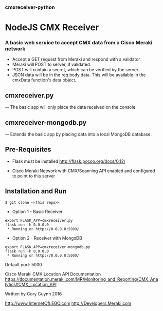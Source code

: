 ### cmxreceiver-python
# NodeJS CMX Receiver

### A basic web service to accept CMX data from a Cisco Meraki network
- Accept a GET request from Meraki and respond with a validator
- Meraki will POST to server, if validated.
- POST will contain a secret, which can be verified by the server.
- JSON data will be in the req.body.data. This will be available in the cmxData function's data object.

## cmxreceiver.py
-- The basic app will only place the data received on the console. 

## cmxreceiver-mongodb.py
-- Extends the basic app by placing data into a local MongoDB database.


## Pre-Requisites
* Flask must be installed
http://flask.pocoo.org/docs/0.12/

* Cisco Meraki Network with CMX/Scanning API enabled and configured to point to this server

## Installation and Run
```
$ git clone <<this repo>>
```
* Option 1 - Basic Receiver
```
export FLASK_APP=cmxreceiver.py
flask run -h 0.0.0.0
 * Running on http://0.0.0.0:5000/
```
* Option 2 - Receiver with MongoDB
```
export FLASK_APP=cmxreceiver-mongodb.py
flask run -h 0.0.0.0
 * Running on http://0.0.0.0:5000/
```

Default port: 5000

Cisco Meraki CMX Location API Documentation
https://documentation.meraki.com/MR/Monitoring_and_Reporting/CMX_Analytics#CMX_Location_API

Written by Cory Guynn
2016

http://www.InternetOfLEGO.com
http://Developers.Meraki.com
